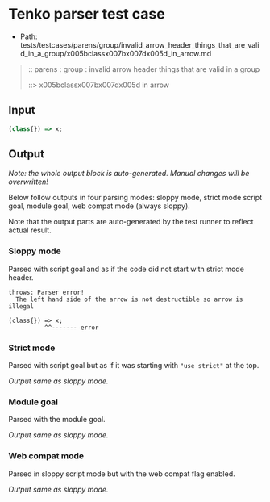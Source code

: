 # Tenko parser test case

- Path: tests/testcases/parens/group/invalid_arrow_header_things_that_are_valid_in_a_group/x005bclassx007bx007dx005d_in_arrow.md

> :: parens : group : invalid arrow header things that are valid in a group
>
> ::> x005bclassx007bx007dx005d in arrow

## Input


`````js
(class{}) => x;
`````

## Output

_Note: the whole output block is auto-generated. Manual changes will be overwritten!_

Below follow outputs in four parsing modes: sloppy mode, strict mode script goal, module goal, web compat mode (always sloppy).

Note that the output parts are auto-generated by the test runner to reflect actual result.

### Sloppy mode

Parsed with script goal and as if the code did not start with strict mode header.

`````
throws: Parser error!
  The left hand side of the arrow is not destructible so arrow is illegal

(class{}) => x;
          ^^------- error
`````

### Strict mode

Parsed with script goal but as if it was starting with `"use strict"` at the top.

_Output same as sloppy mode._

### Module goal

Parsed with the module goal.

_Output same as sloppy mode._

### Web compat mode

Parsed in sloppy script mode but with the web compat flag enabled.

_Output same as sloppy mode._
